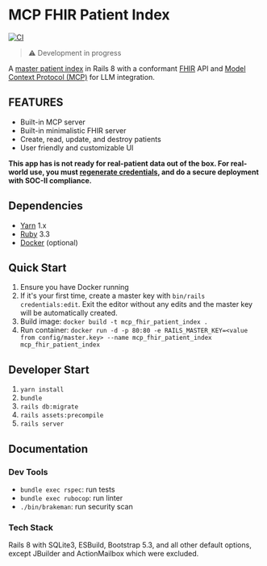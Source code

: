 # MCP FHIR Patient Index

[![CI](https://github.com/Shaumik-Ashraf/mcp-fhir-patient-index/actions/workflows/ci.yml/badge.svg)](https://github.com/Shaumik-Ashraf/mcp-fhir-patient-index/actions/workflows/ci.yml)

> ⚠️  Development in progress

A [master patient index](https://en.wikipedia.org/wiki/Enterprise_master_patient_index)
in Rails 8 with a conformant [FHIR](https://www.hl7.org/fhir/summary.html)
API and [Model Context Protocol (MCP)](https://modelcontextprotocol.io/about) for LLM
integration.

## FEATURES

- Built-in MCP server
- Built-in minimalistic FHIR server
- Create, read, update, and destroy patients
- User friendly and customizable UI

**This app has is not ready for real-patient data out of the box. For real-world use,
you must [regenerate credentials](https://guides.rubyonrails.org/security.html#custom-credentials),
and do a secure deployment with SOC-II compliance.** 

## Dependencies

- [Yarn](https://classic.yarnpkg.com/en/docs) 1.x
- [Ruby](https://www.ruby-lang.org/en/) 3.3
- [Docker](https://www.docker.com/) (optional)

## Quick Start

1. Ensure you have Docker running
2. If it's your first time, create a master key with `bin/rails credentials:edit`. Exit the editor
without any edits and the master key will be automatically created.
3. Build image: `docker build -t mcp_fhir_patient_index .`
4. Run container:
`docker run -d -p 80:80 -e RAILS_MASTER_KEY=<value from config/master.key> --name mcp_fhir_patient_index mcp_fhir_patient_index`

## Developer Start

1. `yarn install`
2. `bundle`
3. `rails db:migrate`
4. `rails assets:precompile`
5. `rails server`

## Documentation

### Dev Tools

- `bundle exec rspec`: run tests
- `bundle exec rubocop`: run linter
- `./bin/brakeman`: run security scan

### Tech Stack

Rails 8 with SQLite3, ESBuild, Bootstrap 5.3, and all other default options,
except JBuilder and ActionMailbox which were excluded.
